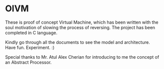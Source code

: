 OIVM
====

These is proof of concept Virtual Machine, which has been written with the soul motivation of slowing the
process of reversing. The project has been completed in C language.

Kindly go through all the documents to see the model and architecture. Have fun. Experiment. :) 

Special thanks to Mr. Atul Alex Cherian for introducing to me the concept of an Abstract Processor.
